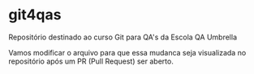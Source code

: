 # git4qas
Repositório destinado ao curso Git para QA's da Escola QA Umbrella


Vamos modificar o arquivo para que essa mudanca seja visualizada no repositório após
um PR (Pull Request) ser aberto.